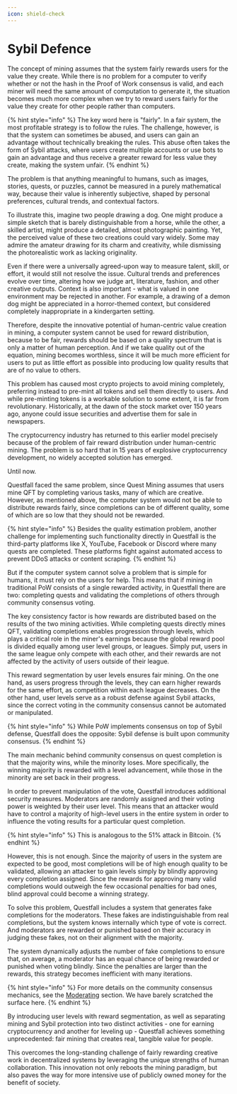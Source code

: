 ```yaml
---
icon: shield-check
---
```


# Sybil Defence

The concept of mining assumes that the system fairly rewards users for the value they create. While there is no problem for a computer to verify whether or not the hash in the Proof of Work consensus is valid, and each miner will need the same amount of computation to generate it, the situation becomes much more complex when we try to reward users fairly for the value they create for other people rather than computers.

{% hint style="info" %}
The key word here is "fairly". In a fair system, the most profitable strategy is to follow the rules. The challenge, however, is that the system can sometimes be abused, and users can gain an advantage without technically breaking the rules. This abuse often takes the form of Sybil attacks, where users create multiple accounts or use bots to gain an advantage and thus receive a greater reward for less value they create, making the system unfair.
{% endhint %}

The problem is that anything meaningful to humans, such as images, stories, quests, or puzzles, cannot be measured in a purely mathematical way, because their value is inherently subjective, shaped by personal preferences, cultural trends, and contextual factors.

To illustrate this, imagine two people drawing a dog. One might produce a simple sketch that is barely distinguishable from a horse, while the other, a skilled artist, might produce a detailed, almost photographic painting. Yet, the perceived value of these two creations could vary widely. Some may admire the amateur drawing for its charm and creativity, while dismissing the photorealistic work as lacking originality.

Even if there were a universally agreed-upon way to measure talent, skill, or effort, it would still not resolve the issue. Cultural trends and preferences evolve over time, altering how we judge art, literature, fashion, and other creative outputs. Context is also important - what is valued in one environment may be rejected in another. For example, a drawing of a demon dog might be appreciated in a horror-themed context, but considered completely inappropriate in a kindergarten setting.

Therefore, despite the innovative potential of human-centric value creation in mining, a computer system cannot be used for reward distribution, because to be fair, rewards should be based on a quality spectrum that is only a matter of human perception. And if we take quality out of the equation, mining becomes worthless, since it will be much more efficient for users to put as little effort as possible into producing low quality results that are of no value to others.

This problem has caused most crypto projects to avoid mining completely, preferring instead to pre-mint all tokens and sell them directly to users. And while pre-minting tokens is a workable solution to some extent, it is far from revolutionary. Historically, at the dawn of the stock market over 150 years ago, anyone could issue securities and advertise them for sale in newspapers.&#x20;

The cryptocurrency industry has returned to this earlier model precisely because of the problem of fair reward distribution under human-centric mining. The problem is so hard that in 15 years of explosive cryptocurrency development, no widely accepted solution has emerged.

Until now.

Questfall faced the same problem, since Quest Mining assumes that users mine QFT by completing various tasks, many of which are creative. However, as mentioned above, the computer system would not be able to distribute rewards fairly, since completions can be of different quality, some of which are so low that they should not be rewarded.

{% hint style="info" %}
Besides the quality estimation problem, another challenge for implementing such functionality directly in Questfall is the third-party platforms like X, YouTube, Facebook or Discord where many quests are completed. These platforms fight against automated access to prevent DDoS attacks or content scraping.
{% endhint %}

But if the computer system cannot solve a problem that is simple for humans, it must rely on the users for help. This means that if mining in traditional PoW consists of a single rewarded activity, in Questfall there are two: completing quests and validating the completions of others through community consensus voting.&#x20;

The key consistency factor is how rewards are distributed based on the results of the two mining activities. While completing quests directly mines QFT, validating completions enables progression through levels, which plays a critical role in the miner's earnings because the global reward pool is divided equally among user level groups, or leagues. Simply put, users in the same league only compete with each other, and their rewards are not affected by the activity of users outside of their league.

This reward segmentation by user levels ensures fair mining. On the one hand, as users progress through the levels, they can earn higher rewards for the same effort, as competition within each league decreases. On the other hand, user levels serve as a robust defense against Sybil attacks, since the correct voting in the community consensus cannot be automated or manipulated.

{% hint style="info" %}
While PoW implements consensus on top of Sybil defense, Questfall does the opposite: Sybil defense is built upon community consensus.
{% endhint %}

The main mechanic behind community consensus on quest completion is that the majority wins, while the minority loses. More specifically, the winning majority is rewarded with a level advancement, while those in the minority are set back in their progress.

In order to prevent manipulation of the vote, Questfall introduces additional security measures. Moderators are randomly assigned and their voting power is weighted by their user level. This means that an attacker would have to control a majority of high-level users in the entire system in order to influence the voting results for a particular quest completion.

{% hint style="info" %}
This is analogous to the 51% attack in Bitcoin.
{% endhint %}

However, this is not enough. Since the majority of users in the system are expected to be good, most completions will be of high enough quality to be validated, allowing an attacker to gain levels simply by blindly approving every completion assigned. Since the rewards for approving many valid completions would outweigh the few occasional penalties for bad ones, blind approval could become a winning strategy.

To solve this problem, Questfall includes a system that generates fake completions for the moderators. These fakes are indistinguishable from real completions, but the system knows internally which type of vote is correct. And moderators are rewarded or punished based on their accuracy in judging these fakes, not on their alignment with the majority.

The system dynamically adjusts the number of fake completions to ensure that, on average, a moderator has an equal chance of being rewarded or punished when voting blindly. Since the penalties are larger than the rewards, this strategy becomes inefficient with many iterations.

{% hint style="info" %}
For more details on the community consensus mechanics, see the [Moderating](broken-reference) section. We have barely scratched the surface here.
{% endhint %}

By introducing user levels with reward segmentation, as well as separating mining and Sybil protection into two distinct activities - one for earning cryptocurrency and another for leveling up - Questfall achieves something unprecedented: fair mining that creates real, tangible value for people.

This overcomes the long-standing challenge of fairly rewarding creative work in decentralized systems by leveraging the unique strengths of human collaboration. This innovation not only reboots the mining paradigm, but also paves the way for more intensive use of publicly owned money for the benefit of society.
